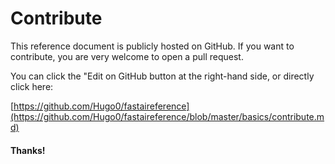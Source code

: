 # Contribute

This reference document is publicly hosted on GitHub. If you want to contribute, you are very welcome to open a pull request.

You can click the "Edit on GitHub button at the right-hand side, or directly click here:

[https://github.com/Hugo0/fastaireference](https://github.com/Hugo0/fastaireference/blob/master/basics/contribute.md)

#### Thanks!

